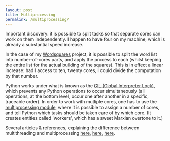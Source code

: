```yaml
---
layout: post
title: Multiprocessing
permalink: /multiprocessing/
---
```


Important discovery: it is possible to split tasks so that separate cores can work on them independently. I happen to have four on my machine, which is already a substantial speed increase. 

In the case of my [Wordsquares](https://github.com/jchwenger/wordsquares/tree/multicore) project, it is possible to split the word list into number-of-cores parts, and apply the process to each (whilst keeping the entire list for the actual building of the squares). This is in effect a linear increase: had I access to ten, twenty cores, I could divide the computation by that number.

Python works under what is known as the [GIL (Global Interpreter Lock)](https://en.wikipedia.org/wiki/Global_interpreter_lock), which prevents any Python operations to occur simultaneously (all operations, at the bottom level, occur one after another in a specific, traceable order). In order to work with mutliple cores, one has to use the [multiprocessing module](https://docs.python.org/3.5/library/multiprocessing.html), where it is possible to assign a number of cores, and tell Python which tasks should be taken care of by which core. (It creates entities called 'workers', which has a sweet Marxian overtone to it.)

Several articles & references, explaining the difference between multithreading and multiprocessing [here](https://www.quantstart.com/articles/Parallelising-Python-with-Threading-and-Multiprocessing), [here](https://timber.io/blog/multiprocessing-vs-multithreading-in-python-what-you-need-to-know/https://timber.io/blog/multiprocessing-vs-multithreading-in-python-what-you-need-to-know/), [here](https://stackoverflow.com/questions/3044580/multiprocessing-vs-threading-python).



